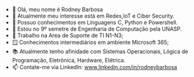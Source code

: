 - 👋 Olá, meu nome é Rodney Barbosa
- 👀 Atualmente meu interesse está em Redes,IoT e Ciber Security.
- 🧠 Possuo conhecimentos em Linguagens C, Python e Powershell.
- 🌱 Estou  no 9º semetre de Engenharia de Computação pela UNASP.
- 💞️ Trabalho na Area de Suporte de TI N1-N3;
- 🪟 Conhecimentos intermediários em ambiente Microsoft 365;
- 📚 Atualmente tenho afinidade com Sistemas Operacionais, Lógica de Programação, Eletrônica, Hardware, Elétrica.
- 📫 Contate-me via LinkedIn: www.linkedin.com/in/rodneybarbosa 
